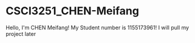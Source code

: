 # CSCI3251_CHEN-Meifang
Hello, I'm CHEN Meifang!
My Student number is 1155173961!
I will pull my project later
